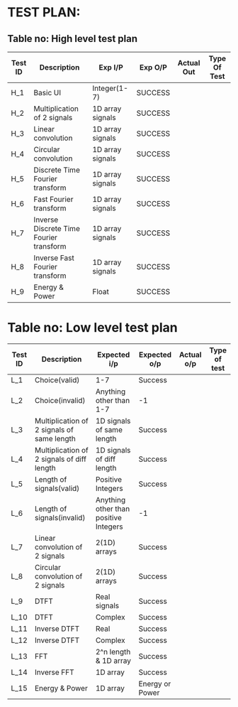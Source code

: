 # TEST PLAN:

## Table no: High level test plan

| **Test ID** | **Description**                                              | **Exp I/P** | **Exp O/P** | **Actual Out** |**Type Of Test**  |  
|-------------|--------------------------------------------------------------|------------|-------------|----------------|------------------| 
| H_1 | Basic UI | Integer(1-7) | SUCCESS |                | |
| H_2 | Multiplication of 2 signals | 1D array signals | SUCCESS |          |  |
| H_3 | Linear convolution | 1D array signals | SUCCESS |         |  |
| H_4 | Circular convolution | 1D array signals | SUCCESS |       | |
| H_5 | Discrete Time Fourier transform | 1D array signals | SUCCESS |          | |
| H_6 | Fast Fourier transform | 1D array signals | SUCCESS |        |  |
| H_7 | Inverse Discrete Time Fourier transform | 1D array signals | SUCCESS |       |  |
| H_8 | Inverse Fast Fourier transform | 1D array signals | SUCCESS |      |  |
| H_9 | Energy & Power | Float | SUCCESS |       |  |

# Table no: Low level test plan
| Test ID | Description | Expected i/p | Expected o/p | Actual o/p | Type of test |
| ------- | ---------------- | ------------ | ------------ | ---------- | ------------ |
| L_1 | Choice(valid) | 1-7 | Success | | |
| L_2 | Choice(invalid) | Anything other than 1-7 | -1 | | |
| L_3 | Multiplication of 2 signals of same length | 1D signals of same length | Success | | |
| L_4 | Multiplication of 2 signals of diff length | 1D signals of diff length | Success | | |
| L_5 | Length of signals(valid) | Positive Integers | Success | | |
| L_6 | Length of signals(invalid) | Anything other than positive Integers | -1 | | |
| L_7 | Linear convolution of 2 signals | 2(1D) arrays | Success | | |
| L_8 | Circular convolution of 2 signals | 2(1D) arrays | Success | | |
| L_9 | DTFT | Real signals | Success | | |
| L_10 | DTFT | Complex | Success | | |
| L_11 | Inverse DTFT | Real | Success | | |
| L_12 | Inverse DTFT | Complex | Success | | |
| L_13 | FFT |2^n length & 1D array | Success | | |
| L_14 | Inverse FFT | 1D array | Success | | |
| L_15 | Energy & Power | 1D array | Energy or Power | | |

